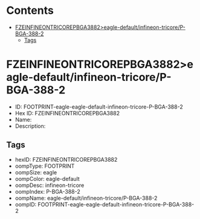 



Contents
========

* [FZEINFINEONTRICOREPBGA3882>eagle-default/infineon-tricore/P-BGA-388-2](#fzeinfineontricorepbga3882eagle-defaultinfineon-tricorep-bga-388-2)
	* [Tags](#tags)

# FZEINFINEONTRICOREPBGA3882>eagle-default/infineon-tricore/P-BGA-388-2

- ID: FOOTPRINT-eagle-eagle-default-infineon-tricore-P-BGA-388-2
- Hex ID: FZEINFINEONTRICOREPBGA3882
- Name: 
- Description: 

## Tags

- hexID: FZEINFINEONTRICOREPBGA3882
- oompType: FOOTPRINT
- oompSize: eagle
- oompColor: eagle-default
- oompDesc: infineon-tricore
- oompIndex: P-BGA-388-2
- oompName: eagle-default/infineon-tricore/P-BGA-388-2
- oompID: FOOTPRINT-eagle-eagle-default-infineon-tricore-P-BGA-388-2
